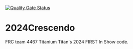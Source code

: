 [![Quality Gate Status](https://hollowood.dyndns.org/api/project_badges/measure?project=TitaniumTitans_2024Crescendo_AY0DzBjBDiJkNSqre_CC&metric=alert_status&token=sqb_0be0eb752f683964267d149b6e5b089b563e989a)](https://hollowood.dyndns.org/dashboard?id=TitaniumTitans_2024Crescendo_AY0DzBjBDiJkNSqre_CC)

# 2024Crescendo
 FRC team 4467 Titanium Titan's 2024 FIRST In Show code.
